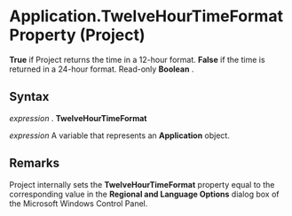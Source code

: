 
# Application.TwelveHourTimeFormat Property (Project)

 **True** if Project returns the time in a 12-hour format. **False** if the time is returned in a 24-hour format. Read-only **Boolean** .


## Syntax

 _expression_ . **TwelveHourTimeFormat**

 _expression_ A variable that represents an **Application** object.


## Remarks

Project internally sets the  **TwelveHourTimeFormat** property equal to the corresponding value in the **Regional and Language Options** dialog box of the Microsoft Windows Control Panel.

